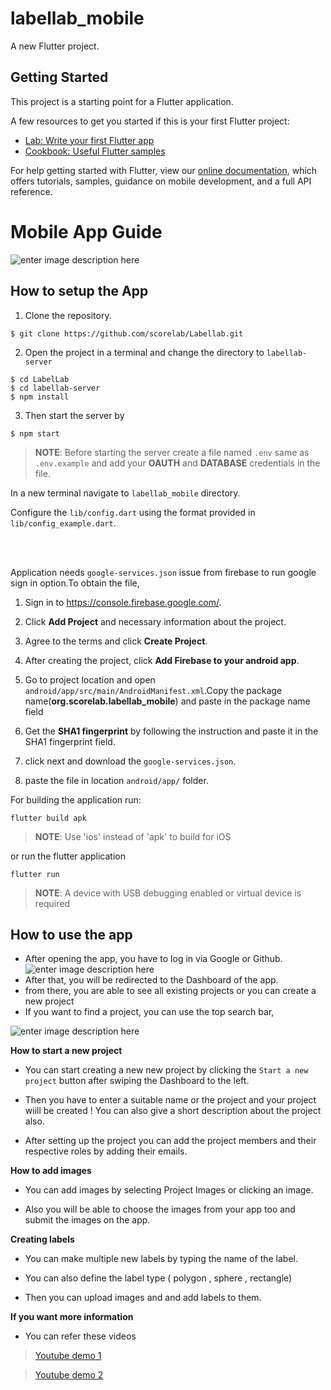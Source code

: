 # labellab_mobile

A new Flutter project.

## Getting Started

This project is a starting point for a Flutter application.

A few resources to get you started if this is your first Flutter project:

- [Lab: Write your first Flutter app](https://flutter.io/docs/get-started/codelab)
- [Cookbook: Useful Flutter samples](https://flutter.io/docs/cookbook)

For help getting started with Flutter, view our 
[online documentation](https://flutter.io/docs), which offers tutorials, 
samples, guidance on mobile development, and a full API reference.


# **Mobile App Guide**

![enter image description here](https://i.imgur.com/tKvv1Bh.png)

## How to setup the App

 1. Clone the repository.

`$ git clone https://github.com/scorelab/Labellab.git`

 2. Open the project in a terminal and change the directory to `labellab-server`
 ```
 $ cd LabelLab
 $ cd labellab-server
 $ npm install
 ```
 3. Then start the server by 
 
   `$ npm start`


> **NOTE**: Before starting the server create a file named `.env` same as `.env.example` and add your **OAUTH** and **DATABASE** credentials in the file.

In a new terminal navigate to `labellab_mobile` directory.

  

Configure the `lib/config.dart` using the format provided in `lib/config_example.dart`.

<br><br>

Application needs `google-services.json` issue from firebase to run google sign in option.To obtain the file,

  

1. Sign in to https://console.firebase.google.com/.

2. Click **Add Project** and necessary information about the project.

3. Agree to the terms and click **Create Project**.

4. After creating the project, click **Add Firebase to your android app**.

5. Go to project location and open `android/app/src/main/AndroidManifest.xml`.Copy the package name(**org.scorelab.labellab_mobile**) and paste in the package name field

6. Get the **SHA1 fingerprint** by following the instruction and paste it in the SHA1 fingerprint field.

7. click next and download the `google-services.json`.

8. paste the file in location `android/app/` folder.

For building the application run:

  

`flutter build apk`

  

> **NOTE**: Use 'ios' instead of 'apk' to build for iOS

or run the flutter application

  

`flutter run`

  

> **NOTE**: A device with USB debugging enabled or virtual device is required

## How to use the app

 - After opening the app, you have to log in via Google or Github.
![enter image description here](https://i.imgur.com/EIoYgNV.png)
 - After that, you will be redirected to the Dashboard of the app.
 - from there, you are able to see all existing projects or you can create a new project
 - If you want to find a project, you can use the top search bar,
 
![enter image description here](https://i.imgur.com/HPIaxpO.png)

**How to start a new project**

 - You can start creating a new new project by clicking the `Start a new project` button after swiping the Dashboard to the left.

 - Then you have to enter a suitable name or the project and your project wiill be created ! You can also give a short description about the project also.
 
 - After setting up the project you can add the project members and their respective roles by adding their emails.
 
 **How to  add images**

 - You can add images by selecting Project Images or clicking an image.

 - Also you will be able to choose the images from your app too and submit the images on the app.

**Creating labels**

 - You can make multiple new labels by typing the name of the label.

 - You can also define the label type ( polygon , sphere , rectangle)
 - Then you can upload images and and add labels to them.

**If you want more information**

 - You can refer these videos
  

> [Youtube demo 1](https://www.youtube.com/watch?v=9UG7UEyQans)

> [Youtube demo 2](https://www.youtube.com/watch?v=mwFAYr6hE2E&t=69s)

